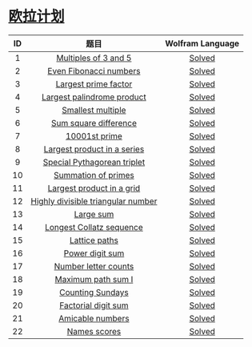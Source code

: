 # [欧拉计划](https://projecteuler.net/about)

| ID | 题目 | Wolfram Language |
|:--:|:--:|:----------------:|
| 1 | [Multiples of 3 and 5](https://github.com/miRoox/ProjectEuler/blob/master/1.%20Multiples%20of%203%20and%205/README.md) | [Solved](https://github.com/miRoox/ProjectEuler/blob/master/1.%20Multiples%20of%203%20and%205/1.wl) |
| 2 | [Even Fibonacci numbers](https://github.com/miRoox/ProjectEuler/blob/master/2.%20Even%20Fibonacci%20numbers/README.md) | [Solved](https://github.com/miRoox/ProjectEuler/blob/master/2.%20Even%20Fibonacci%20numbers/2.wl) |
| 3 | [Largest prime factor](https://github.com/miRoox/ProjectEuler/blob/master/3.%20Largest%20prime%20factor/README.md) | [Solved](https://github.com/miRoox/ProjectEuler/blob/master/3.%20Largest%20prime%20factor/3.wl) |
| 4 | [Largest palindrome product](https://github.com/miRoox/ProjectEuler/blob/master/4.%20Largest%20palindrome%20product/README.md) | [Solved](https://github.com/miRoox/ProjectEuler/blob/master/4.%20Largest%20palindrome%20product/4.wl) |
| 5 | [Smallest multiple](https://github.com/miRoox/ProjectEuler/blob/master/5.%20Smallest%20multiple/README.md) | [Solved](https://github.com/miRoox/ProjectEuler/blob/master/5.%20Smallest%20multiple/5.wl) |
| 6 | [Sum square difference](https://github.com/miRoox/ProjectEuler/blob/master/6.%20Sum%20square%20difference/README.md) | [Solved](https://github.com/miRoox/ProjectEuler/blob/master/6.%20Sum%20square%20difference/6.wl) |
| 7 | [10001st prime](https://github.com/miRoox/ProjectEuler/blob/master/7.%2010001st%20prime/README.md) | [Solved](https://github.com/miRoox/ProjectEuler/blob/master/7.%2010001st%20prime/7.wl) |
| 8 | [Largest product in a series](https://github.com/miRoox/ProjectEuler/blob/master/8.%20Largest%20product%20in%20a%20series/README.md) | [Solved](https://github.com/miRoox/ProjectEuler/blob/master/8.%20Largest%20product%20in%20a%20series/8.wl) |
| 9 | [Special Pythagorean triplet](https://github.com/miRoox/ProjectEuler/blob/master/9.%20Special%20Pythagorean%20triplet/README.md) | [Solved](https://github.com/miRoox/ProjectEuler/blob/master/9.%20Special%20Pythagorean%20triplet/9.wl) |
| 10 | [Summation of primes](https://github.com/miRoox/ProjectEuler/blob/master/10.%20Summation%20of%20primes/README.md) | [Solved](https://github.com/miRoox/ProjectEuler/blob/master/10.%20Summation%20of%20primes/10.wl) |
| 11 | [Largest product in a grid](https://github.com/miRoox/ProjectEuler/blob/master/11.%20Largest%20product%20in%20a%20grid/README.md) | [Solved](https://github.com/miRoox/ProjectEuler/blob/master/11.%20Largest%20product%20in%20a%20grid/11.wl) |
| 12 | [Highly divisible triangular number](https://github.com/miRoox/ProjectEuler/blob/master/12.%20Highly%20divisible%20triangular%20number/README.md) | [Solved](https://github.com/miRoox/ProjectEuler/blob/master/12.%20Highly%20divisible%20triangular%20number/12.wl) |
| 13 | [Large sum](https://github.com/miRoox/ProjectEuler/blob/master/13.%20Large%20sum/README.md) | [Solved](https://github.com/miRoox/ProjectEuler/blob/master/13.%20Large%20sum/13.wl) |
| 14 | [Longest Collatz sequence](https://github.com/miRoox/ProjectEuler/blob/master/14.%20Longest%20Collatz%20sequence/README.md) | [Solved](https://github.com/miRoox/ProjectEuler/blob/master/14.%20Longest%20Collatz%20sequence/14.wl) |
| 15 | [Lattice paths](https://github.com/miRoox/ProjectEuler/blob/master/15.%20Lattice%20paths/README.md) | [Solved](https://github.com/miRoox/ProjectEuler/blob/master/15.%20Lattice%20paths/15.wl) |
| 16 | [Power digit sum](https://github.com/miRoox/ProjectEuler/blob/master/16.%20Power%20digit%20sum/README.md) | [Solved](https://github.com/miRoox/ProjectEuler/blob/master/16.%20Power%20digit%20sum/16.wl) |
| 17 | [Number letter counts](https://github.com/miRoox/ProjectEuler/blob/master/17.%20Number%20letter%20counts/README.md) | [Solved](https://github.com/miRoox/ProjectEuler/blob/master/17.%20Number%20letter%20counts/17.wl) |
| 18 | [Maximum path sum I](https://github.com/miRoox/ProjectEuler/blob/master/18.%20Maximum%20path%20sum%20I/README.md) | [Solved](https://github.com/miRoox/ProjectEuler/blob/master/18.%20Maximum%20path%20sum%20I/18.wl) |
| 19 | [Counting Sundays](https://github.com/miRoox/ProjectEuler/blob/master/19.%20Counting%20Sundays/README.md) | [Solved](https://github.com/miRoox/ProjectEuler/blob/master/19.%20Counting%20Sundays/19.wl) |
| 20 | [Factorial digit sum](https://github.com/miRoox/ProjectEuler/blob/master/20.%20Factorial%20digit%20sum/README.md) | [Solved](https://github.com/miRoox/ProjectEuler/blob/master/20.%20Factorial%20digit%20sum/20.wl) |
| 21 | [Amicable numbers](https://github.com/miRoox/ProjectEuler/blob/master/21.%20Amicable%20numbers/README.md) | [Solved](https://github.com/miRoox/ProjectEuler/blob/master/21.%20Amicable%20numbers/21.wl) |
| 22 | [Names scores](https://github.com/miRoox/ProjectEuler/blob/master/22.%20Names%20scores/README.md) | [Solved](https://github.com/miRoox/ProjectEuler/blob/master/22.%20Names%20scores/22.wl) |

